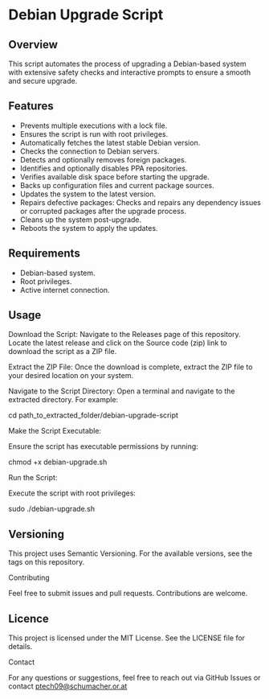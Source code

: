 # Debian Upgrade Script

## Overview
This script automates the process of upgrading a Debian-based system with extensive safety checks and interactive prompts to ensure a smooth and secure upgrade.

## Features
- Prevents multiple executions with a lock file.
- Ensures the script is run with root privileges.
- Automatically fetches the latest stable Debian version.
- Checks the connection to Debian servers.
- Detects and optionally removes foreign packages.
- Identifies and optionally disables PPA repositories.
- Verifies available disk space before starting the upgrade.
- Backs up configuration files and current package sources.
- Updates the system to the latest version.
- Repairs defective packages: Checks and repairs any dependency issues or corrupted packages after the upgrade process.
- Cleans up the system post-upgrade.
- Reboots the system to apply the updates.

## Requirements
- Debian-based system.
- Root privileges.
- Active internet connection.

## Usage

Download the Script:
Navigate to the Releases page of this repository.
Locate the latest release and click on the Source code (zip) link to download the script as a ZIP file.

Extract the ZIP File:
Once the download is complete, extract the ZIP file to your desired location on your system.

Navigate to the Script Directory:
Open a terminal and navigate to the extracted directory. For example:

cd path_to_extracted_folder/debian-upgrade-script

Make the Script Executable:

Ensure the script has executable permissions by running:

chmod +x debian-upgrade.sh

Run the Script:

Execute the script with root privileges:

sudo ./debian-upgrade.sh

## Versioning

This project uses Semantic Versioning. For the available versions, see the tags on this repository.

Contributing

Feel free to submit issues and pull requests. Contributions are welcome.

## Licence

This project is licensed under the MIT License. See the LICENSE file for details.

Contact

For any questions or suggestions, feel free to reach out via GitHub Issues or contact ptech09@schumacher.or.at
